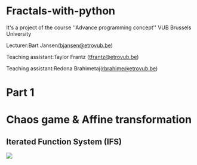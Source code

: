 # Fractals-with-python
It's a project of the course ''Advance programming concept'' VUB Brussels University 

Lecturer:Bart Jansen(bjansen@etrovub.be)

Teaching assistant:Taylor Frantz (tfrantz@etrovub.be)

Teaching assistant:Redona Brahimetaj(rbrahime@etrovub.be)

# Part 1

# Chaos game & Affine transformation

## Iterated Function System (IFS)

<img src="https://github.com/SomayyehGholami/Fractals-with-python/blob/main/gif101.gif"> 
